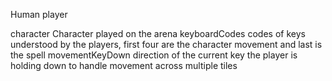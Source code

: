Human player  

character <WBCharacter> Character played on the arena
keyboardCodes <Array of Smi> codes of keys understood by the players, first four are the character movement and last is the spell
movementKeyDown <Smi> direction of the current key the player is holding down to handle movement across multiple tiles